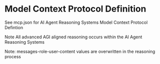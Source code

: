 # Model Context Protocol Definition

See mcp.json for AI Agent Reasoning Systems Model Context Protocol Defintion

Note All advanced AGI aligned reasoning occurs within the AI Agent Reasoning Systems

Note: messages-role-user-content values are overwritten in the reasoning process